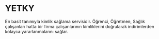 
# YETKY

En basit tanımıyla kimlik sağlama servisidir. Öğrenci, Öğretmen, Sağlık çalışanları hatta bir firma çalışanlarının
kimliklerini doğrularak indirimlerden kolayca yararlanmalarını sağlar.